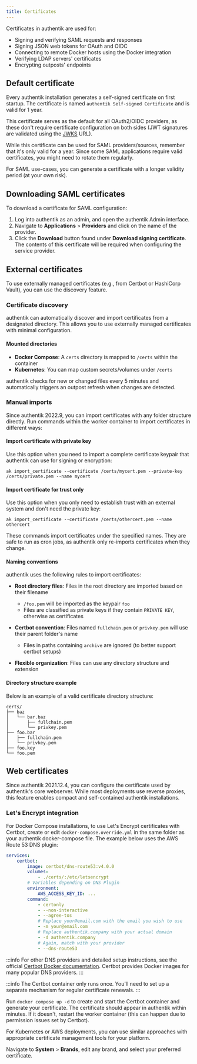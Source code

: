 ```yaml
---
title: Certificates
---
```



Certificates in authentik are used for:

- Signing and verifying SAML requests and responses
- Signing JSON web tokens for OAuth and OIDC
- Connecting to remote Docker hosts using the Docker integration
- Verifying LDAP servers' certificates
- Encrypting outposts' endpoints

## Default certificate

Every authentik installation generates a self-signed certificate on first startup. The certificate is named `authentik Self-signed Certificate` and is valid for 1 year.

This certificate serves as the default for all OAuth2/OIDC providers, as these don't require certificate configuration on both sides (JWT signatures are validated using the [JWKS](https://auth0.com/docs/security/tokens/json-web-tokens/json-web-key-sets) URL).

While this certificate can be used for SAML providers/sources, remember that it's only valid for a year. Since some SAML applications require valid certificates, you might need to rotate them regularly.

For SAML use-cases, you can generate a certificate with a longer validity period (at your own risk).

## Downloading SAML certificates

To download a certificate for SAML configuration:

1. Log into authentik as an admin, and open the authentik Admin interface.
2. Navigate to **Applications** > **Providers** and click on the name of the provider.
3. Click the **Download** button found under **Download signing certificate**. The contents of this certificate will be required when configuring the service provider.

## External certificates

To use externally managed certificates (e.g., from Certbot or HashiCorp Vault), you can use the discovery feature.

### Certificate discovery

authentik can automatically discover and import certificates from a designated directory. This allows you to use externally managed certificates with minimal configuration.

#### Mounted directories

- **Docker Compose**: A `certs` directory is mapped to `/certs` within the container
- **Kubernetes**: You can map custom secrets/volumes under `/certs`

authentik checks for new or changed files every 5 minutes and automatically triggers an outpost refresh when changes are detected.

### Manual imports

Since authentik 2022.9, you can import certificates with any folder structure directly. Run commands within the worker container to import certificates in different ways:

#### Import certificate with private key

Use this option when you need to import a complete certificate keypair that authentik can use for signing or encryption:

```shell
ak import_certificate --certificate /certs/mycert.pem --private-key /certs/private.pem --name mycert
```

#### Import certificate for trust only

Use this option when you only need to establish trust with an external system and don't need the private key:

```shell
ak import_certificate --certificate /certs/othercert.pem --name othercert
```

These commands import certificates under the specified names. They are safe to run as cron jobs, as authentik only re-imports certificates when they change.

#### Naming conventions

authentik uses the following rules to import certificates:

- **Root directory files**: Files in the root directory are imported based on their filename

    - `/foo.pem` will be imported as the keypair `foo`
    - Files are classified as private keys if they contain `PRIVATE KEY`, otherwise as certificates

- **Certbot convention**: Files named `fullchain.pem` or `privkey.pem` will use their parent folder's name

    - Files in paths containing `archive` are ignored (to better support certbot setups)

- **Flexible organization**: Files can use any directory structure and extension

#### Directory structure example

Below is an example of a valid certificate directory structure:

```text
certs/
├── baz
│   └── bar.baz
│       ├── fullchain.pem
│       └── privkey.pem
├── foo.bar
│   ├── fullchain.pem
│   └── privkey.pem
├── foo.key
└── foo.pem
```

## Web certificates

Since authentik 2021.12.4, you can configure the certificate used by authentik's core webserver. While most deployments use reverse proxies, this feature enables compact and self-contained authentik installations.

### Let's Encrypt integration

For Docker Compose installations, to use Let's Encrypt certificates with Certbot, create or edit `docker-compose.override.yml` in the same folder as your authentik docker-compose file. The example below uses the AWS Route 53 DNS plugin:

```yaml
services:
    certbot:
        image: certbot/dns-route53:v4.0.0
        volumes:
            - ./certs/:/etc/letsencrypt
        # Variables depending on DNS Plugin
        environment:
            AWS_ACCESS_KEY_ID: ...
        command:
            - certonly
            - --non-interactive
            - --agree-tos
            # Replace your@email.com with the email you wish to use
            - -m your@email.com
            # Replace authentik.company with your actual domain
            - -d authentik.company
            # Again, match with your provider
            - --dns-route53
```

:::info
For other DNS providers and detailed setup instructions, see the official [Certbot Docker documentation](https://eff-certbot.readthedocs.io/en/latest/install.html#alternative-1-docker). Certbot provides Docker images for many popular DNS providers.
:::

:::info
The Certbot container only runs once. You'll need to set up a separate mechanism for regular certificate renewals.
:::

Run `docker compose up -d` to create and start the Certbot container and generate your certificate. The certificate should appear in authentik within minutes. If it doesn't, restart the worker container (this can happen due to permission issues set by Certbot).

For Kubernetes or AWS deployments, you can use similar approaches with appropriate certificate management tools for your platform.

Navigate to **System** > **Brands**, edit any brand, and select your preferred certificate.
